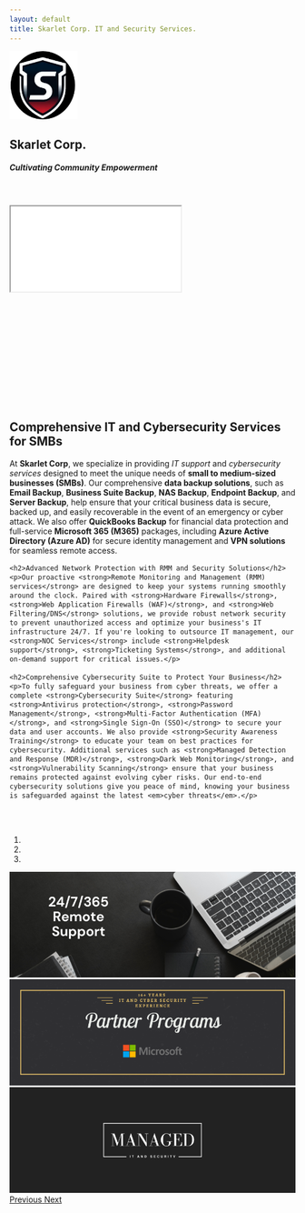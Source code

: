 ```yaml
---
layout: default
title: Skarlet Corp. IT and Security Services.
---
```


<div class="jumbotron jumbotron-fluid">
  <div class="container">
  	<div class="media">
	<img class="mr-3" src="./img/SkarletLogoLGR.png" width="120" height="120" alt="Generic placeholder image">
	<div class="media-body" style="text-align: left;">
	<h2 class="mt-0">Skarlet Corp.</h2>
    <h5 class="mt-0">Cultivating Community Empowerment</h5>		
	</div>
	</div>
 </div>
 <br><br>
 <div class="embed-responsive embed-responsive-4by3" style="width: 420px; height: 315px;">
  <iframe class="embed-responsive-item" src="./img/skarletcorp.mp4?autoplay=1" title="Skarlet Corp" allow="autoplay"></iframe>
</div>
<br><br>
 
 
 <div class="container" style="text-align: left;">
 
<section>
    <h2>Comprehensive IT and Cybersecurity Services for SMBs</h2>
    <p>At <strong>Skarlet Corp</strong>, we specialize in providing <em>IT support</em> and <em>cybersecurity services</em> designed to meet the unique needs of <strong>small to medium-sized businesses (SMBs)</strong>. Our comprehensive <strong>data backup solutions</strong>, such as <strong>Email Backup</strong>, <strong>Business Suite Backup</strong>, <strong>NAS Backup</strong>, <strong>Endpoint Backup</strong>, and <strong>Server Backup</strong>, help ensure that your critical business data is secure, backed up, and easily recoverable in the event of an emergency or cyber attack. We also offer <strong>QuickBooks Backup</strong> for financial data protection and full-service <strong>Microsoft 365 (M365)</strong> packages, including <strong>Azure Active Directory (Azure AD)</strong> for secure identity management and <strong>VPN solutions</strong> for seamless remote access.</p>

    <h2>Advanced Network Protection with RMM and Security Solutions</h2>
    <p>Our proactive <strong>Remote Monitoring and Management (RMM) services</strong> are designed to keep your systems running smoothly around the clock. Paired with <strong>Hardware Firewalls</strong>, <strong>Web Application Firewalls (WAF)</strong>, and <strong>Web Filtering/DNS</strong> solutions, we provide robust network security to prevent unauthorized access and optimize your business's IT infrastructure 24/7. If you're looking to outsource IT management, our <strong>NOC Services</strong> include <strong>Helpdesk support</strong>, <strong>Ticketing Systems</strong>, and additional on-demand support for critical issues.</p>

    <h2>Comprehensive Cybersecurity Suite to Protect Your Business</h2>
    <p>To fully safeguard your business from cyber threats, we offer a complete <strong>Cybersecurity Suite</strong> featuring <strong>Antivirus protection</strong>, <strong>Password Management</strong>, <strong>Multi-Factor Authentication (MFA)</strong>, and <strong>Single Sign-On (SSO)</strong> to secure your data and user accounts. We also provide <strong>Security Awareness Training</strong> to educate your team on best practices for cybersecurity. Additional services such as <strong>Managed Detection and Response (MDR)</strong>, <strong>Dark Web Monitoring</strong>, and <strong>Vulnerability Scanning</strong> ensure that your business remains protected against evolving cyber risks. Our end-to-end cybersecurity solutions give you peace of mind, knowing your business is safeguarded against the latest <em>cyber threats</em>.</p>
</section>


</div>
<br><br>
<div id="carouselIndicators" class="carousel slide" data-ride="carousel">
  <ol class="carousel-indicators">
    <li data-target="#carouselIndicators" data-slide-to="0" class="active"></li>
    <li data-target="#carouselIndicators" data-slide-to="1"></li>
    <li data-target="#carouselIndicators" data-slide-to="2"></li>
  </ol>
  <div class="carousel-inner">
    <div class="carousel-item active">
      <img class="d-block w-50" src="./img/remote support 247365.png" alt="24 7 365 Remote Support">
    </div>
    <div class="carousel-item">
      <img class="d-block w-50" src="./img/Partner Program.png" alt="Partner Programs">
    </div>
    <div class="carousel-item">
      <img class="d-block w-50" src="./img/managed it and security.png" alt="Managed IT & Security">
    </div>
  </div>
  <a class="carousel-control-prev" href="#carouselIndicators" role="button" data-slide="prev">
    <span class="carousel-control-prev-icon" aria-hidden="true"></span>
    <span class="sr-only">Previous</span>
  </a>
  <a class="carousel-control-next" href="#carouselIndicators" role="button" data-slide="next">
    <span class="carousel-control-next-icon" aria-hidden="true"></span>
    <span class="sr-only">Next</span>
  </a>
</div>
</div>